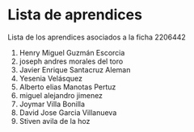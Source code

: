 # Lista de aprendices

Lista de los aprendices asociados a la ficha 2206442

1. Henry Miguel Guzmán Escorcia
2. joseph andres morales del toro
3. Javier Enrique Santacruz Aleman
4. Yesenia Velásquez 
5. Alberto elias Manotas Pertuz
6. miguel alejandro jimenez
7. Joymar Villa Bonilla
8. David Jose Garcia Villanueva
9. Stiven avila de la hoz
